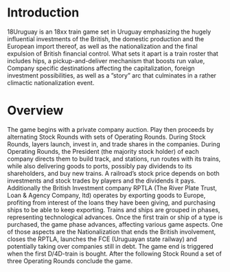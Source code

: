 # Introduction
18Uruguay is an 18xx train game set in Uruguay emphasizing the hugely influential investments of the British, the domestic production and the European import thereof, as well as the nationalization and the final expulsion of British financial control. What sets it apart is a train roster that includes hips, a pickup-and-deliver mechanism that boosts run value, Company specific destinations affecting the capitalization, foreign investment possibilities, as well as a ”story” arc that culminates in a rather climactic nationalization event.

# Overview
The game begins with a private company auction. Play then proceeds by alternating Stock Rounds with sets of Operating Rounds. During Stock Rounds, layers launch, invest in, and trade shares in the companies. During Operating Rounds, the President (the majority stock holder) of each company directs them to build track, and stations, run routes with its trains, while also delivering goods to ports, possibly pay dividends to its shareholders, and buy new trains. A railroad’s stock price depends on both investments and stock trades by players and the dividends it pays. Additionally the British Investment company RPTLA (The River Plate Trust, Loan & Agency Company, ltd) operates by exporting goods to Europe, profiting from interest of the loans they have been giving, and purchasing ships to be able to keep exporting.
Trains and ships are grouped in phases, representing technological advances. Once the first train or ship of a type is purchased, the game phase advances, affecting various game aspects. One of those aspects are the Nationalization that ends the British involvement, closes the RPTLA, launches the FCE (Uruguayan state railway) and potentially taking over companies still in debt.
The game end is triggered when the first D/4D-train is bought. After the following Stock Round a set of three Operating Rounds conclude the game.